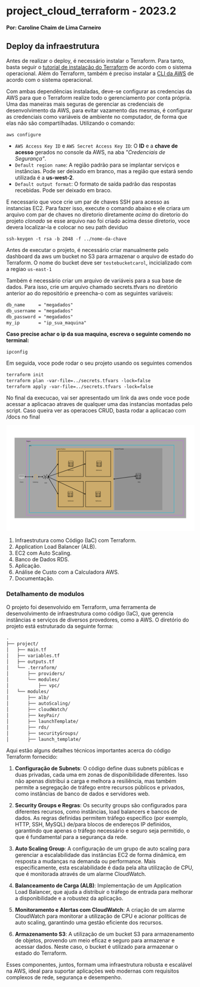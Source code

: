 # project_cloud_terraform - 2023.2

**Por: Caroline Chaim de Lima Carneiro**
## Deploy da infraestrutura

Antes de realizar o deploy, é necessário instalar o Terraform. Para tanto, basta seguir o [tutorial de instalação do Terraform](https://developer.hashicorp.com/terraform/downloads) de acordo com o sistema operacional. Além do Terraform, também é preciso instalar a [CLI da AWS](https://aws.amazon.com/pt/cli/) de acordo com o sistema operacional. 

Com ambas dependências instaladas, deve-se configurar as credencias da AWS para que o Terraform realize todo o gerenciamento por conta própria. Uma das maneiras mais seguras de gerenciar as credenciais de desenvolvimento da AWS, para evitar vazamento das mesmas, é configurar as credenciais como variáveis de ambiente no computador, de forma que elas não são compartilhadas. Utilizando o comando:

    aws configure

- `AWS Access Key ID` e `AWS Secret Access Key ID`: O **ID** e a **chave de acesso** gerados no console da AWS, na aba *"Credenciais de Segurança"*.
- `Default region name`: A região padrão para se implantar serviços e instâncias. Pode ser deixado em branco, mas a região que estará sendo utilizada é a **us-west-2**.
- `Default output format`: O formato de saída padrão das respostas recebidas. Pode ser deixado em braco.

E necessario que voce crie um par de chaves SSH para acesso as instancias EC2. Para fazer isso, execute o comando abaixo e ele criara um arquivo com par de chaves no diretorio diretamente *acima* do diretorio do projeto *clonado* se esse arquivo nao foi criado acima desse diretorio, voce devera localizar-la e colocar no seu path deviduo

    ssh-keygen -t rsa -b 2048 -f ../nome-da-chave

Antes de executar o projeto, é necessário criar manualmente pelo dashboard da aws um bucket no S3 para armazenar o arquivo de estado do Terraform. O nome do bucket deve ser `testebucketcarol`, incicializado com a regiao `us-east-1`



Também é necessário criar um arquivo de variáveis para a sua base de dados. Para isso, crie um arquivo chamado secrets.tfvars no diretório anterior ao do repositório e preencha-o com as seguintes variáveis:
```
db_name     = "megadados"
db_username = "megadados"
db_password = "megadados"
my_ip       = "ip_sua_maquina"
```
**Caso precise achar o ip da sua maquina, escreva o seguinte comendo no terminal:**
```
ipconfig
```
Em seguida, voce pode rodar o seu projeto usando os seguintes comendos
```
terraform init
terraform plan -var-file=../secrets.tfvars -lock=false
terraform apply -var-file=../secrets.tfvars -lock=false

```

No final da execucao, vai ser apresentado um link da aws onde voce pode acessar a aplicacao atraves de qualquer uma das instancias montadas pelo script.
Caso queira ver as operacoes CRUD, basta rodar a aplicacao com /docs no final 

![diagrama de arquitetura](Aplicacao.png)


1. Infraestrutura como Código (IaC) com Terraform.
2. Application Load Balancer (ALB).
3. EC2 com Auto Scaling.
4. Banco de Dados RDS.
5. Aplicação.
6. Análise de Custo com a Calculadora AWS.
7. Documentação.

### Detalhamento de modulos

O projeto foi desenvolvido em Terraform, uma ferramenta de desenvolvimento de infraestrutura como código (IaC), que gerencia instâncias e serviços de diversos provedores, como a AWS. O diretório do projeto está estruturado da seguinte forma:

    .
    ├── project/
    │   ├── main.tf
    │   ├── variables.tf
    │   ├── outputs.tf
    │   └── .terraform/
    │       ├── providers/
    │       └── modules/
    │           ├── vpc/
    │   └── modules/
    │       ├── alb/
    │       ├── autoScaling/
    │       ├── cloudWatch/
    │       ├── keyPair/
    │       ├── launchTemplate/
    │       ├── rds/
    │       ├── securityGroups/
    │       ├── launch_template/



Aqui estão alguns detalhes técnicos importantes acerca do código Terraform fornecido:

1. **Configuração de Subnets**: O código define duas subnets públicas e duas privadas, cada uma em zonas de disponibilidade diferentes. Isso não apenas distribui a carga e melhora a resiliência, mas também permite a segregação de tráfego entre recursos públicos e privados, como instâncias de banco de dados e servidores web.

1. **Security Groups e Regras**: Os security groups são configurados para diferentes recursos, como instâncias, load balancers e bancos de dados. As regras definidas permitem tráfego específico (por exemplo, HTTP, SSH, MySQL) de/para blocos de endereços IP definidos, garantindo que apenas o tráfego necessário e seguro seja permitido, o que é fundamental para a segurança da rede.


1. **Auto Scaling Group**: A configuração de um grupo de auto scaling para gerenciar a escalabilidade das instâncias EC2 de forma dinâmica, em resposta a mudanças na demanda ou performance. Mais específicamente, esta escalabilidade é dada pela alta utilização de CPU, que é monitorada através de um alarme CloudWatch.

1. **Balanceamento de Carga (ALB)**: Implementação de um Application Load Balancer, que ajuda a distribuir o tráfego de entrada para melhorar a disponibilidade e a robustez da aplicação.

1. **Monitoramento e Alertas com CloudWatch**: A criação de um alarme CloudWatch para monitorar a utilização de CPU e acionar políticas de auto scaling, garantindo uma gestão eficiente dos recursos.

1. **Armazenamento S3**: A utilização de um bucket S3 para armazenamento de objetos, provendo um meio eficaz e seguro para armazenar e acessar dados. Neste caso, o bucket é utilizado para armazenar o estado do Terraform.

Esses componentes, juntos, formam uma infraestrutura robusta e escalável na AWS, ideal para suportar aplicações web modernas com requisitos complexos de rede, segurança e desempenho.



